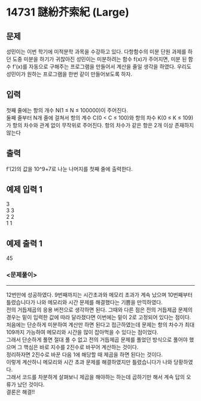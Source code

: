 # 14731 謎紛芥索紀 (Large)
## 문제
성민이는 이번 학기에 미적분학 과목을 수강하고 있다. 다항함수의 미분 단원 과제를 하던 도중 미분을 하기가 귀찮아진 성민이는 미분하려는 함수 f(x)가 주어지면, 미분 된 함수 f’(x)를 자동으로 구해주는 프로그램을 만들어서 계산을 줄일 생각을 하였다. 우리도 성민이가 원하는 프로그램을 한번 같이 만들어보도록 하자.

## 입력
첫째 줄에는 항의 개수 N(1 ≤ N ≤ 100000)이 주어진다.  
둘째 줄부터 N개 줄에 걸쳐서 항의 계수 C(0 < C ≤ 100)와 항의 차수 K(0 ≤ K ≤ 109)가 항의 차수와 관계 없이 무작위로 주어진다. 항의 차수가 같은 항은 2개 이상 존재하지 않는다

## 출력
f’(2)의 값을 10^9+7로 나눈 나머지를 첫째 줄에 출력한다.

## 예제 입력 1
3  
3 3  
2 2  
1 1

## 예제 출력 1
45

### <문제풀이>
- - -
12번만에 성공하였다. 9번째까지는 시간초과와 메모리 초과가 계속 났으며 10번째부터 틀렸습니다가 나와 메모리와 시간 문제를 해결했다는 기쁨을 만끽하였다.  
전의 거듭제곱의 응용 버전으로 생각하면 된다. 그때와 다른 점은 전의 거듭제곱 문제의 경우는 밑이 입력한 값에 따라 달라졌다면 이번에는 밑이 2로 고정되어 있다는 점이다.  
처음에는 단순하게 미분하여 계산만 하면 된다고 접근하였는데 문제는 항의 차수가 최대 109까지 가능하여 메모리와 시간을 많이 잡아먹을 수 있다는 점이었다.  
그래서 단순하게 풀면 절대 풀 수 없고 전의 거듭제곱 문제를 풀었던 방식으로 풀어야 했으며 그 핵심은 바로 지수를 2진수로 바꾸어 계산하는 것이다.  
정리하자면 2진수로 바꾼 다음 1에 해당할 때 제곱을 하면 된다는 것이다.  
이렇게 계산하니 메모리와 시간 초과 문제를 해결하였지만 틀렸습니다가 나와 당황하였다.  
그래서 코드를 차분하게 살펴보니 제곱을 해야하는 하는데 곱하기만 해서 계속 답의 오류가 났던 것이다.  
결론은 해결!!
